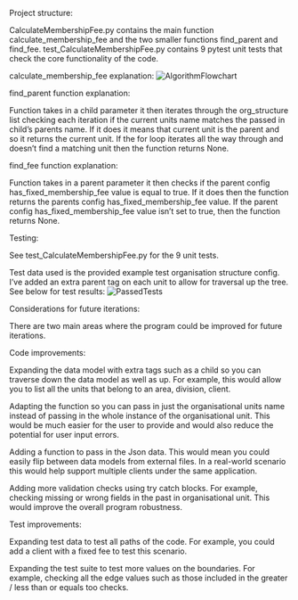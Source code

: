 Project structure:

CalculateMembershipFee.py contains the main function calculate_membership_fee and the two smaller functions find_parent and find_fee.
test_CalculateMembershipFee.py contains 9 pytest unit tests that check the core functionality of the code.


calculate_membership_fee explanation:
![AlgorithmFlowchart](https://user-images.githubusercontent.com/80534190/224841481-0e6cb273-a9a1-45f5-b6ee-bb039d751270.JPG)


find_parent function explanation:

Function takes in a child parameter it then iterates through the org_structure list checking each iteration if the current units name matches the passed in child’s parents name. If it does it means that current unit is the parent and so it returns the current unit. If the for loop iterates all the way through and doesn’t find a matching unit then the function returns None.

find_fee function explanation:

Function takes in a parent parameter it then checks if the parent config has_fixed_membership_fee value is equal to true. If it does then the function returns the parents config has_fixed_membership_fee value. If the parent config has_fixed_membership_fee value isn’t set to true, then the function returns None.



Testing:

See test_CalculateMembershipFee.py for the 9 unit tests.

Test data used is the provided example test organisation structure config. I’ve added an extra parent tag on each unit to allow for traversal up the tree. 
See below for test results:
![PassedTests](https://user-images.githubusercontent.com/80534190/224841597-bebe96dd-55a5-4206-b0e1-75b77ee5713e.JPG)



Considerations for future iterations:

There are two main areas where the program could be improved for future iterations.


Code improvements:

Expanding the data model with extra tags such as a child so you can traverse down the data model as well as up. For example, this would allow you to list all the units that belong to an area, division, client.

Adapting the function so you can pass in just the organisational units name instead of passing in the whole instance of the organisational unit. This would be much easier for the user to provide and would also reduce the potential for user input errors.

Adding a function to pass in the Json data. This would mean you could easily flip between data models from external files. In a real-world scenario this would help support multiple clients under the same application.

Adding more validation checks using try catch blocks. For example, checking missing or wrong fields in the past in organisational unit. This would improve the overall program robustness.


Test improvements:

Expanding test data to test all paths of the code. For example, you could add a client with a fixed fee to test this scenario. 

Expanding the test suite to test more values on the boundaries. For example, checking all the edge values such as those included in the greater / less than or equals too checks.
